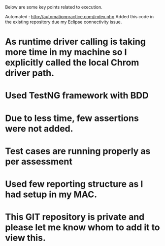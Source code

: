 Below are some key points related to execution.

Automated : http://automationpractice.com/index.php
Added this code in the existing repository due my Eclipse connectivity issue.

# As runtime driver calling is taking more time in my machine so I explicitly called the local Chrom driver path. 
# Used TestNG framework with BDD
# Due to less time, few assertions were not added.
# Test cases are running properly as per assessment
# Used few reporting structure as I had setup in my MAC.

# This GIT repository is private and please let me know whom to add it to view this. 
